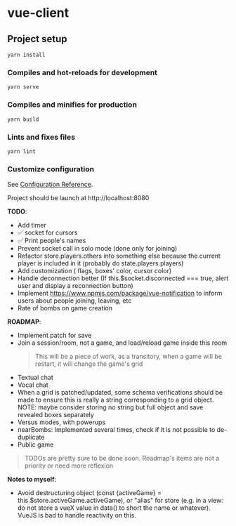 # vue-client

## Project setup

```
yarn install
```

### Compiles and hot-reloads for development

```
yarn serve
```

### Compiles and minifies for production

```
yarn build
```

### Lints and fixes files

```
yarn lint
```

### Customize configuration

See [Configuration Reference](https://cli.vuejs.org/config/).

Project should be launch at http://localhost:8080

**TODO**:

- Add timer
- ✅ socket for cursors
- ✅ Print people's names
- Prevent socket call in solo mode (done only for joining)
- Refactor store.players.others into something else because the current player is included in it (probably do state.players.players)
- Add customization ( flags, boxes' color, cursor color)
- Handle deconnection better (If this.\$socket.disconnected === true, alert user and display a reconnection button)
- Implement https://www.npmjs.com/package/vue-notification to inform users about people joining, leaving, etc
- Rate of bombs on game creation

**ROADMAP**:

- Implement patch for save
- Join a session/room, not a game, and load/reload game inside this room
  > This will be a piece of work, as a transitory, when a game will be restart, it will change the game's grid
- Textual chat
- Vocal chat
- When a grid is patched/updated, some schema verifications should be made to ensure this is really a string corresponding to a grid object. NOTE: maybe consider storing no string but full object and save revealed boxes separately
- Versus modes, with powerups
- nearBombs: Implemented several times, check if it is not possible to de-duplicate
- Public game

> TODOs are pretty sure to be done soon. Roadmap's items are not a priority or need more reflexion

**Notes to myself**:

- Avoid destructuring object (const {activeGame} = this.\$store.activeGame.activeGame), or "alias" for store (e.g. in a view: do not store a vueX value in data() to short the name or whatever). VueJS is bad to handle reactivity on this.
